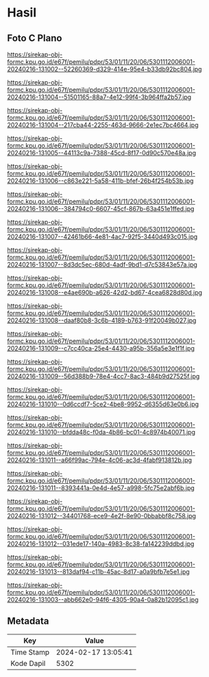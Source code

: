 # Hasil

## Foto C Plano

https://sirekap-obj-formc.kpu.go.id/e67f/pemilu/pdpr/53/01/11/20/06/5301112006001-20240216-131002--52260369-d329-414e-95e4-b33db92bc804.jpg

https://sirekap-obj-formc.kpu.go.id/e67f/pemilu/pdpr/53/01/11/20/06/5301112006001-20240216-131004--51501165-88a7-4e12-99f4-3b964ffa2b57.jpg

https://sirekap-obj-formc.kpu.go.id/e67f/pemilu/pdpr/53/01/11/20/06/5301112006001-20240216-131004--217cba44-2255-463d-9666-2e1ec7bc4664.jpg

https://sirekap-obj-formc.kpu.go.id/e67f/pemilu/pdpr/53/01/11/20/06/5301112006001-20240216-131005--44113c9a-7388-45cd-8f17-0d90c570e48a.jpg

https://sirekap-obj-formc.kpu.go.id/e67f/pemilu/pdpr/53/01/11/20/06/5301112006001-20240216-131006--c863e221-5a58-411b-bfef-26b4f254b53b.jpg

https://sirekap-obj-formc.kpu.go.id/e67f/pemilu/pdpr/53/01/11/20/06/5301112006001-20240216-131006--384794c0-6607-45cf-867b-63a451e1ffed.jpg

https://sirekap-obj-formc.kpu.go.id/e67f/pemilu/pdpr/53/01/11/20/06/5301112006001-20240216-131007--42461b66-4e81-4ac7-92f5-3440d493c015.jpg

https://sirekap-obj-formc.kpu.go.id/e67f/pemilu/pdpr/53/01/11/20/06/5301112006001-20240216-131007--8d3dc5ec-680d-4adf-9bd1-d7c53843e57a.jpg

https://sirekap-obj-formc.kpu.go.id/e67f/pemilu/pdpr/53/01/11/20/06/5301112006001-20240216-131008--e4ae690b-a626-42d2-bd67-4cea6828d80d.jpg

https://sirekap-obj-formc.kpu.go.id/e67f/pemilu/pdpr/53/01/11/20/06/5301112006001-20240216-131008--daaf80b8-3c6b-4189-b763-91f20049b027.jpg

https://sirekap-obj-formc.kpu.go.id/e67f/pemilu/pdpr/53/01/11/20/06/5301112006001-20240216-131009--c7cc40ca-25e4-4430-a95b-356a5e3e1f1f.jpg

https://sirekap-obj-formc.kpu.go.id/e67f/pemilu/pdpr/53/01/11/20/06/5301112006001-20240216-131009--56d388b9-78e4-4cc7-8ac3-484b9d27525f.jpg

https://sirekap-obj-formc.kpu.go.id/e67f/pemilu/pdpr/53/01/11/20/06/5301112006001-20240216-131010--0d6ccdf7-5ce2-4be8-9952-d6355d63e0b6.jpg

https://sirekap-obj-formc.kpu.go.id/e67f/pemilu/pdpr/53/01/11/20/06/5301112006001-20240216-131010--bfdda48c-f0da-4b86-bc01-4c8974b40071.jpg

https://sirekap-obj-formc.kpu.go.id/e67f/pemilu/pdpr/53/01/11/20/06/5301112006001-20240216-131011--a66f99ac-794e-4c06-ac3d-4fabf913812b.jpg

https://sirekap-obj-formc.kpu.go.id/e67f/pemilu/pdpr/53/01/11/20/06/5301112006001-20240216-131011--8393441a-0e4d-4e57-a998-5fc75e2abf6b.jpg

https://sirekap-obj-formc.kpu.go.id/e67f/pemilu/pdpr/53/01/11/20/06/5301112006001-20240216-131012--34401768-ece9-4e2f-8e90-0bbabbf8c758.jpg

https://sirekap-obj-formc.kpu.go.id/e67f/pemilu/pdpr/53/01/11/20/06/5301112006001-20240216-131012--031ede17-140a-4983-8c38-fa142239ddbd.jpg

https://sirekap-obj-formc.kpu.go.id/e67f/pemilu/pdpr/53/01/11/20/06/5301112006001-20240216-131013--813daf94-c11b-45ac-8d17-a0a9bfb7e5e1.jpg

https://sirekap-obj-formc.kpu.go.id/e67f/pemilu/pdpr/53/01/11/20/06/5301112006001-20240216-131003--abb662e0-94f6-4305-90a4-0a82b12095c1.jpg


## Metadata

| Key        | Value               |
| ---------- | ------------------- |
| Time Stamp | 2024-02-17 13:05:41 |
| Kode Dapil | 5302                |



